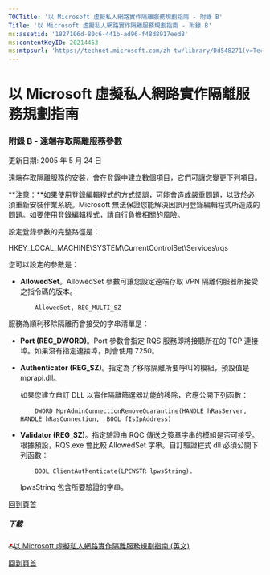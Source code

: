 ```yaml
---
TOCTitle: '以 Microsoft 虛擬私人網路實作隔離服務規劃指南 - 附錄 B'
Title: '以 Microsoft 虛擬私人網路實作隔離服務規劃指南 - 附錄 B'
ms:assetid: '1827106d-80c6-441b-ad96-f48d8917eed8'
ms:contentKeyID: 20214453
ms:mtpsurl: 'https://technet.microsoft.com/zh-tw/library/Dd548271(v=TechNet.10)'
---
```


以 Microsoft 虛擬私人網路實作隔離服務規劃指南
=============================================

### 附錄 B - 遠端存取隔離服務參數

更新日期: 2005 年 5 月 24 日

遠端存取隔離服務的安裝，會在登錄中建立數個項目，它們可讓您變更下列項目。

**注意：**如果使用登錄編輯程式的方式錯誤，可能會造成嚴重問題，以致於必須重新安裝作業系統。Microsoft 無法保證您能解決因誤用登錄編輯程式所造成的問題。如要使用登錄編輯程式，請自行負擔相關的風險。

設定登錄參數的完整路徑是：

HKEY\_LOCAL\_MACHINE\\SYSTEM\\CurrentControlSet\\Services\\rqs

您可以設定的參數是：

-   **AllowedSet**。AllowedSet 參數可讓您設定遠端存取 VPN 隔離伺服器所接受之指令碼的版本。

    ```
        AllowedSet, REG_MULTI_SZ
    ```

服務為順利移除隔離而會接受的字串清單是：

-   **Port (REG\_DWORD)**。Port 參數會指定 RQS 服務即將接聽所在的 TCP 連接埠。如果沒有指定連接埠，則會使用 7250。

-   **Authenticator (REG\_SZ)**。指定為了移除隔離所要呼叫的模組，預設值是 mprapi.dll。

    如果您建立自訂 DLL 以實作隔離篩選器功能的移除，它應公開下列函數：

    ```
        DWORD MprAdminConnectionRemoveQuarantine(HANDLE hRasServer,  HANDLE hRasConnection,  BOOL fIsIpAddress)
    ```

-   **Validator (REG\_SZ)**。指定驗證由 RQC 傳送之簽章字串的模組是否可接受。根據預設，RQS.exe 會比較 AllowedSet 字串。自訂驗證程式 dll 必須公開下列函數：

    ```
        BOOL ClientAuthenticate(LPCWSTR lpwsString).
    ```

    lpwsString 包含所要驗證的字串。

[](#mainsection)[回到頁首](#mainsection)

##### 下載

[![](images/Dd548271.icon_exe(zh-tw,TechNet.10).gif)](https://go.microsoft.com/fwlink/?linkid=41308)[以 Microsoft 虛擬私人網路實作隔離服務規劃指南 (英文)](https://go.microsoft.com/fwlink/?linkid=41308)

[](#mainsection)[回到頁首](#mainsection)
